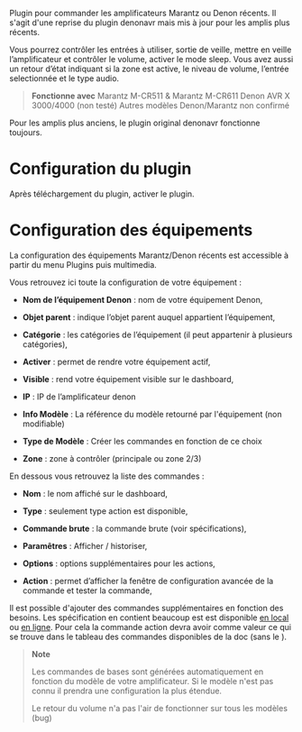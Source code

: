 Plugin pour commander les amplificateurs Marantz ou Denon récents. Il s'agit d'une reprise du plugin denonavr mais mis à jour pour les amplis plus récents.

Vous pourrez contrôler les entrées à utiliser, sortie de veille, mettre en veille
l’amplificateur et contrôler le volume, activer le mode sleep. 
Vous avez aussi un retour d’état
indiquant si la zone est active, le niveau de volume, l’entrée
selectionnée et le type audio.

> **Fonctionne avec**
> Marantz M-CR511 & Marantz M-CR611
> Denon AVR X 3000/4000 (non testé)
> Autres modèles Denon/Marantz non confirmé

Pour les amplis plus anciens, le plugin original denonavr fonctionne toujours.

Configuration du plugin 
=======================

Après téléchargement du plugin, activer le plugin.

Configuration des équipements 
=============================

La configuration des équipements Marantz/Denon récents est accessible à partir du menu
Plugins puis multimedia.

Vous retrouvez ici toute la configuration de votre équipement :

-   **Nom de l’équipement Denon** : nom de votre équipement Denon,

-   **Objet parent** : indique l’objet parent auquel appartient
    l’équipement,

-   **Catégorie** : les catégories de l’équipement (il peut appartenir à
    plusieurs catégories),

-   **Activer** : permet de rendre votre équipement actif,

-   **Visible** : rend votre équipement visible sur le dashboard,

-   **IP** : IP de l’amplificateur denon

-   **Info Modèle** : La référence du modèle retourné par l'équipement (non modifiable)

-   **Type de Modèle** : Créer les commandes en fonction de ce choix

-   **Zone** : zone à contrôler (principale ou zone 2/3)

En dessous vous retrouvez la liste des commandes :

-   **Nom** : le nom affiché sur le dashboard,

-   **Type** : seulement type action est disponible,

-   **Commande brute** : la commande brute (voir spécifications),

-   **Paramêtres** : Afficher / historiser,

-   **Options** : options supplémentaires pour les actions,

-   **Action** : permet d’afficher la fenêtre de
    configuration avancée de la commande et tester la commande,


Il est possible d'ajouter des commandes supplémentaires en fonction des besoins. Les spécification en contient beaucoup est est disponible <a target="_blank" href="../assets/AVRX4000_PROTOCOL(10_3_0)_V03.pdf">en local</a> ou <a target="_blank" href="https://usa.denon.com/us/product/hometheater/receivers/avrx4000?docname=AVRX4000_PROTOCOL(10%203%200)_V03.pdf">en ligne</a>.
Pour cela la commande action devra avoir comme valeur ce qui se trouve dans le tableau des commandes disponibles de la doc (sans le <CR>). 


> **Note**
>
> Les commandes de bases sont générées automatiquement en fonction du modèle de
> votre amplificateur. Si le modèle n'est pas connu il prendra une configuration la plus étendue.
> 
> Le retour du volume n'a pas l'air de fonctionner sur tous les modèles (bug)


